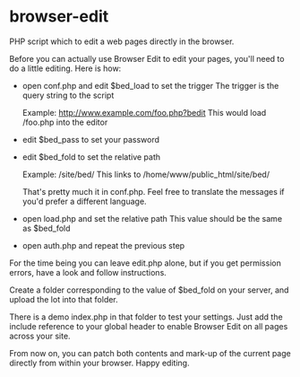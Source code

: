 # browser-edit

PHP script which to edit a web pages directly in the browser.

Before you can actually use Browser Edit to edit your pages, you'll need to do a little editing. Here is how:

-   open conf.php and edit $bed_load to set the trigger
    The trigger is the query string to the script

    Example: http://www.example.com/foo.php?bedit
    This would load /foo.php into the editor

-   edit $bed_pass to set your password

-   edit $bed_fold to set the relative path

    Example: /site/bed/
    This links to /home/www/public_html/site/bed/

    That's pretty much it in conf.php. Feel free to translate
    the messages if you'd prefer a different language.

-   open load.php and set the relative path
    This value should be the same as $bed_fold

-   open auth.php and repeat the previous step

For the time being you can leave edit.php alone, but if you
get permission errors, have a look and follow instructions.

Create a folder corresponding to the value of $bed_fold on
your server, and upload the lot into that folder.

There is a demo index.php in that folder to test your settings.
Just add the include reference to your global header to enable
Browser Edit on all pages across your site.

From now on, you can patch both contents and mark-up of the
current page directly from within your browser. Happy editing.
